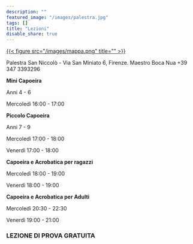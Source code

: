 ```yaml
---
description: ""
featured_image: "/images/palestra.jpg"
tags: []
title: "Lezioni"
disable_share: true
---
```


[{{< figure src="/images/mappa.png" title="" >}}](https://www.openstreetmap.org/note/new?lat=43.76393&lon=11.26131#map=19/43.76383/11.26202&layers=N)

Palestra San Niccolò - Via San Miniato 6, Firenze.
Maestro Boca Nua +39 347 3393296

**Mini Capoeira**

Anni 4 - 6

Mercoledì  16:00 - 17:00 

**Piccolo Capoeira**

Anni 7 - 9

Mercoledì  17:00 - 18:00

Venerdì	   17:00 - 18:00

**Capoeira e Acrobatica per ragazzi**

Mercoledì  18:00 - 19:00

Venerdì	   18:00 - 19:00


**Capoeira e Acrobatica per Adulti**

Mercoledì  20:30 - 22:30

Venerdì	  19:00 - 21:00

### LEZIONE DI PROVA GRATUITA
